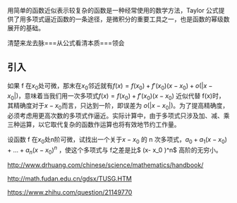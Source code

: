 用简单的函数近似表示较复杂的函数是一种经常使用的数学方法，Taylor 公式提供了用多项式逼近函数的一条途径，是微积分的重要工具之一，也是函数的幂级数展开的基础。

清楚来龙去脉===从公式看清本质===领会 

## 引入

如果 f 在$x_0$处可微，那末在$x_0$邻近就有$f(x)=f(x_0)+f'(x_0)(x-x_0)+o(|x- x_0|)$，意味着当我们用一次多项式$f(x)=f(x_0)+f'(x_0)(x-x_0)$ 近似代替 f(x)时，其精确度对于$x-x_0$而言，只达到一阶，即误差为 $o(|x- x_0 |)$。为了提高精确度，必须考虑用更高次数的多项式作逼近。实际计算中，由于多项式只涉及加、减、乘三种运算，以它取代复杂的函数作运算也将有效地节约工作量。 

设函数 f 在$x_0$处n阶可微，试找出一个关于$x-x_0$  的 n 次多项式，$a_0+ a_1(x- x_0 )+...+ a_n (x- x_0 )^n$ ，使这个多项式与 f之差是比$ (x- x_0 )^n$ 高阶的无穷小。

http://www.drhuang.com/chinese/science/mathematics/handbook/

http://math.fudan.edu.cn/gdsx/TUSG.HTM

https://www.zhihu.com/question/21149770


